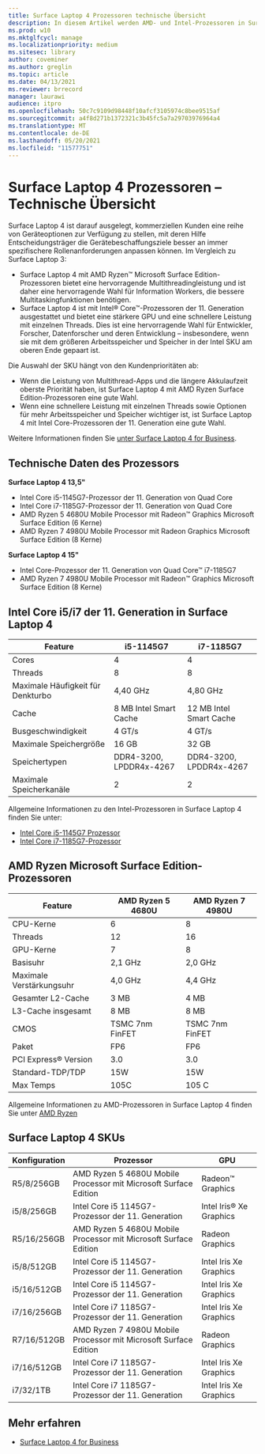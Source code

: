 ```yaml
---
title: Surface Laptop 4 Prozessoren technische Übersicht
description: In diesem Artikel werden AMD- und Intel-Prozessoren in Surface Laptop 4 behandelt.
ms.prod: w10
ms.mktglfcycl: manage
ms.localizationpriority: medium
ms.sitesec: library
author: coveminer
ms.author: greglin
ms.topic: article
ms.date: 04/13/2021
ms.reviewer: brrecord
manager: laurawi
audience: itpro
ms.openlocfilehash: 50c7c9109d98448f10afcf3105974c8bee9515af
ms.sourcegitcommit: a4f8d271b1372321c3b45fc5a7a29703976964a4
ms.translationtype: MT
ms.contentlocale: de-DE
ms.lasthandoff: 05/20/2021
ms.locfileid: "11577751"
---
```

# <a name="surface-laptop-4-processors-tech-overview"></a>Surface Laptop 4 Prozessoren – Technische Übersicht

Surface Laptop 4 ist darauf ausgelegt, kommerziellen Kunden eine reihe von Geräteoptionen zur Verfügung zu stellen, mit deren Hilfe Entscheidungsträger die Gerätebeschaffungsziele besser an immer spezifischere Rollenanforderungen anpassen können. Im Vergleich zu Surface Laptop 3:

- Surface Laptop 4 mit AMD Ryzen™ Microsoft Surface Edition-Prozessoren bietet eine hervorragende Multithreadingleistung und ist daher eine hervorragende Wahl für Information Workers, die bessere Multitaskingfunktionen benötigen.
- Surface Laptop 4 ist mit Intel® Core™-Prozessoren der 11. Generation ausgestattet und bietet eine stärkere GPU und eine schnellere Leistung mit einzelnen Threads. Dies ist eine hervorragende Wahl für Entwickler, Forscher, Datenforscher und deren Entwicklung – insbesondere, wenn sie mit dem größeren Arbeitsspeicher und Speicher in der Intel SKU am oberen Ende gepaart ist.

Die Auswahl der SKU hängt von den Kundenprioritäten ab:

- Wenn die Leistung von Multithread-Apps und die längere Akkulaufzeit oberste Priorität haben, ist Surface Laptop 4 mit AMD Ryzen Surface Edition-Prozessoren eine gute Wahl.
- Wenn eine schnellere Leistung mit einzelnen Threads sowie Optionen für mehr Arbeitsspeicher und Speicher wichtiger ist, ist Surface Laptop 4 mit Intel Core-Prozessoren der 11. Generation eine gute Wahl.

Weitere Informationen finden Sie [unter Surface Laptop 4 for Business](https://www.microsoft.com/surface/business/surface-laptop-4).

## <a name="processor-tech-specs"></a>Technische Daten des Prozessors

**Surface Laptop 4 13,5"**

- Intel Core i5-1145G7-Prozessor der 11. Generation von Quad Core
- Intel Core i7-1185G7-Prozessor der 11. Generation von Quad Core
- AMD Ryzen 5 4680U Mobile Processor mit Radeon™ Graphics Microsoft Surface Edition (6 Kerne)
- AMD Ryzen 7 4980U Mobile Processor mit Radeon Graphics Microsoft Surface Edition (8 Kerne)

**Surface Laptop 4 15"**

- Intel Core-Prozessor der 11. Generation von Quad Core™ i7-1185G7
- AMD Ryzen 7 4980U Mobile Processor mit Radeon™ Graphics Microsoft Surface Edition (8 Kerne)

 

## <a name="11th-gen-intel-core-i5i7-in-surface-laptop-4"></a>Intel Core i5/i7 der 11. Generation in Surface Laptop 4

| Feature                                    | i5-1145G7               | i7-1185G7               |
| ------------------------------------------ | ----------------------- | ----------------------- |
| Cores                                 | 4                       | 4                       |
| Threads                               | 8                       | 8                       |
| Maximale Häufigkeit für Denkturbo                        | 4,40 GHz                | 4,80 GHz                |
| Cache                                      | 8 MB Intel Smart Cache  | 12 MB Intel Smart Cache |
| Busgeschwindigkeit                                  | 4 GT/s                  | 4 GT/s                  |
| Maximale Speichergröße  | 16 GB                   | 32 GB                   |
| Speichertypen                               | DDR4-3200, LPDDR4x-4267 | DDR4-3200, LPDDR4x-4267 |
| Maximale Speicherkanäle                   | 2                       | 2                       |


Allgemeine Informationen zu den Intel-Prozessoren in Surface Laptop 4 finden Sie unter:

- [Intel Core i5-1145G7 Prozessor](https://www.intel.com/content/www/us/en/products/sku/208660/intel-core-i51145g7-processor-8m-cache-up-to-4-40-ghz-with-ipu/specifications.html) 
- [Intel Core i7-1185G7-Prozessor](https://www.intel.com/content/www/us/en/products/sku/208664/intel-core-i71185g7-processor-12m-cache-up-to-4-80-ghz-with-ipu/specifications.html) 

## <a name="amd-ryzen-microsoft-surface-edition-processors"></a>AMD Ryzen Microsoft Surface Edition-Prozessoren

| Feature              | AMD Ryzen 5 4680U | AMD Ryzen 7 4980U |
| -------------------- | ----------------- | ----------------- |
| CPU-Kerne            | 6                 | 8                 |
| Threads              | 12                | 16                |
| GPU-Kerne            | 7                 | 8                 |
| Basisuhr           | 2,1 GHz           | 2,0 GHz           |
| Maximale Verstärkungsuhr      | 4,0 GHz           | 4,4 GHz           |
| Gesamter L2-Cache       | 3 MB              | 4 MB              |
| L3-Cache insgesamt       | 8 MB              | 8 MB              |
| CMOS                 | TSMC 7nm FinFET   | TSMC 7nm FinFET   |
| Paket              | FP6               | FP6               |
| PCI Express® Version | 3.0               | 3.0               |
| Standard-TDP/TDP    | 15W               | 15W               |
| Max Temps            | 105C              | 105 C             |

Allgemeine Informationen zu AMD-Prozessoren in Surface Laptop 4 finden Sie unter [AMD Ryzen](https://www.amd.com/processors/ryzen)

## <a name="surface-laptop-4-skus"></a>Surface Laptop 4 SKUs

| Konfiguration | Prozessor                                                         | GPU                    |
| ------------- | ----------------------------------------------------------------- | ---------------------- |
| R5/8/256GB    | AMD Ryzen 5 4680U Mobile Processor mit Microsoft Surface Edition | Radeon™ Graphics       |
| i5/8/256GB    | Intel Core i5 1145G7-Prozessor der 11. Generation                          | Intel Iris® Xe Graphics |
| R5/16/256GB   | AMD Ryzen 5 4680U Mobile Processor mit Microsoft Surface Edition | Radeon Graphics        |
| i5/8/512GB    | Intel Core i5 1145G7-Prozessor der 11. Generation                           | Intel Iris Xe Graphics |
| i5/16/512GB   | Intel Core i5 1145G7-Prozessor der 11. Generation                           | Intel Iris Xe Graphics |
| i7/16/256GB   | Intel Core i7 1185G7-Prozessor der 11. Generation                           | Intel Iris Xe Graphics |
| R7/16/512GB   | AMD Ryzen 7 4980U Mobile Processor mit Microsoft Surface Edition | Radeon Graphics        |
| i7/16/512GB   | Intel Core i7 1185G7-Prozessor der 11. Generation                           | Intel Iris Xe Graphics |
| i7/32/1TB     | Intel Core i7 1185G7-Prozessor der 11. Generation                           | Intel Iris Xe Graphics |


## <a name="learn-more"></a>Mehr erfahren

- [Surface Laptop 4 for Business](https://www.microsoft.com/surface/business/surface-laptop-4)
